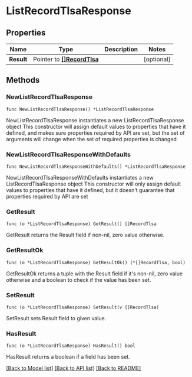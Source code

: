 # ListRecordTlsaResponse

## Properties

Name | Type | Description | Notes
------------ | ------------- | ------------- | -------------
**Result** | Pointer to [**[]RecordTlsa**](RecordTlsa.md) |  | [optional] 

## Methods

### NewListRecordTlsaResponse

`func NewListRecordTlsaResponse() *ListRecordTlsaResponse`

NewListRecordTlsaResponse instantiates a new ListRecordTlsaResponse object
This constructor will assign default values to properties that have it defined,
and makes sure properties required by API are set, but the set of arguments
will change when the set of required properties is changed

### NewListRecordTlsaResponseWithDefaults

`func NewListRecordTlsaResponseWithDefaults() *ListRecordTlsaResponse`

NewListRecordTlsaResponseWithDefaults instantiates a new ListRecordTlsaResponse object
This constructor will only assign default values to properties that have it defined,
but it doesn't guarantee that properties required by API are set

### GetResult

`func (o *ListRecordTlsaResponse) GetResult() []RecordTlsa`

GetResult returns the Result field if non-nil, zero value otherwise.

### GetResultOk

`func (o *ListRecordTlsaResponse) GetResultOk() (*[]RecordTlsa, bool)`

GetResultOk returns a tuple with the Result field if it's non-nil, zero value otherwise
and a boolean to check if the value has been set.

### SetResult

`func (o *ListRecordTlsaResponse) SetResult(v []RecordTlsa)`

SetResult sets Result field to given value.

### HasResult

`func (o *ListRecordTlsaResponse) HasResult() bool`

HasResult returns a boolean if a field has been set.


[[Back to Model list]](../README.md#documentation-for-models) [[Back to API list]](../README.md#documentation-for-api-endpoints) [[Back to README]](../README.md)


